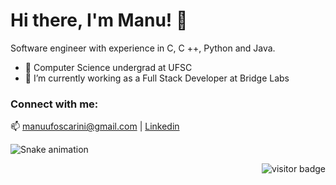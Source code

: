 
# Hi there, I'm Manu! 👋

Software engineer with experience in C, C ++, Python and Java. 

- 🔭 Computer Science undergrad at UFSC
- 👯 I’m currently working as a Full Stack Developer at Bridge Labs

### Connect with me:

:mailbox: manuufoscarini@gmail.com |
[Linkedin](https://www.linkedin.com/in/emanuelle-foscarini-a4a9b120a/)

![Snake animation](https://github.com/manufoscarini/manufoscarini/blob/output/github-contribution-grid-snake.svg)
        
<div align='right'>
  <img src="https://visitor-badge.glitch.me/badge?page_id=manufoscarini.manufoscarini" alt="visitor badge"/>
</div>

